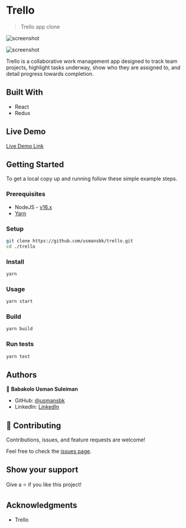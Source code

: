# Trello

> Trello app clone

![screenshot](./app_screenshot.png)

![screenshot](./app_screenshot2.png)

Trello is a collaborative work management app designed to track team projects, highlight tasks underway, show who they are assigned to, and detail progress towards completion.

## Built With

- React
- Redux

## Live Demo

[Live Demo Link](https://trello-lite.vercel.app/)

## Getting Started

To get a local copy up and running follow these simple example steps.

### Prerequisites

- NodeJS - [v16.x](https://nodejs.org/en/)
- [Yarn](https://yarnpkg.com/)

### Setup

```bash
git clone https://github.com/usmansbk/trello.git
cd ./trello
```

### Install

```bash
yarn
```

### Usage

```bash
yarn start
```

### Build

```bash
yarn build
```

### Run tests

```bash
yarn test
```

## Authors

👤 **Babakolo Usman Suleiman**

- GitHub: [@usmansbk](https://github.com/usmansbk)
- LinkedIn: [LinkedIn](https://www.linkedin.com/in/usmansbk/)

## 🤝 Contributing

Contributions, issues, and feature requests are welcome!

Feel free to check the [issues page](../../issues/).

## Show your support

Give a ⭐️ if you like this project!

## Acknowledgments

- Trello
